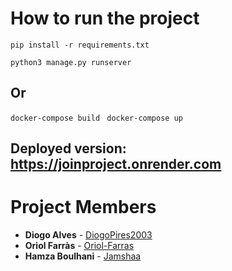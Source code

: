# How to run the project
`pip install -r requirements.txt
`

`python3 manage.py runserver
`
## Or
`docker-compose build
`
`docker-compose up
`

## Deployed version: https://joinproject.onrender.com


# Project Members 
* **Diogo Alves** - [DiogoPires2003](https://github.com/DiogoPires2003)
* **Oriol Farràs** - [Oriol-Farras](github.com/Oriol-Farras)
* **Hamza Boulhani** - [Jamshaa](https://github.com/Jamshaa)

